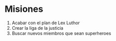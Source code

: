 # Misiones

1. Acabar con el plan de Lex Luthor
2. Crear la liga de la justicia
3. Buscar nuevos miembros que sean superheroes
